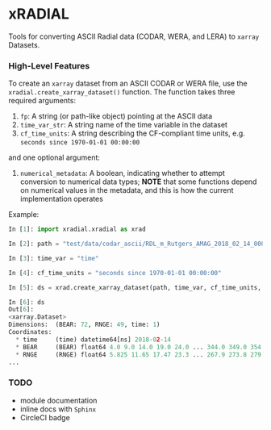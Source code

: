 # xRADIAL

Tools for converting ASCII Radial data (CODAR, WERA, and LERA) to `xarray` Datasets.

### High-Level Features

To create an `xarray` dataset from an ASCII CODAR or WERA file, use the `xradial.create_xarray_dataset()` function. The function takes three
required arguments:
  1. `fp`: A string (or path-like object) pointing at the ASCII data
  2. `time_var_str`: A string name of the time variable in the dataset
  3. `cf_time_units`: A string describing the CF-compliant time units, e.g. `seconds since 1970-01-01 00:00:00`

and one optional argument:
  1. `numerical_metadata`: A boolean, indicating whether to attempt conversion to numerical data types; __NOTE__ that some functions depend on numerical values in the metadata, and this is how the current implementation operates

Example:

```python
In [1]: import xradial.xradial as xrad                                                                                                                                                  

In [2]: path = "test/data/codar_ascii/RDL_m_Rutgers_AMAG_2018_02_14_0000.hfrss10lluv"                                                                                                   

In [3]: time_var = "time"                                                                                                                                                               

In [4]: cf_time_units = "seconds since 1970-01-01 00:00:00"                                                                                                                             

In [5]: ds = xrad.create_xarray_dataset(path, time_var, cf_time_units, True)                                                                                                            

In [6]: ds                                                                                                                                                                              
Out[6]: 
<xarray.Dataset>
Dimensions:  (BEAR: 72, RNGE: 49, time: 1)
Coordinates:
  * time     (time) datetime64[ns] 2018-02-14
  * BEAR     (BEAR) float64 4.0 9.0 14.0 19.0 24.0 ... 344.0 349.0 354.0 359.0
  * RNGE     (RNGE) float64 5.825 11.65 17.47 23.3 ... 267.9 273.8 279.6 285.4
...
```

### TODO
- module documentation
- inline docs with `Sphinx`
- CircleCI badge
